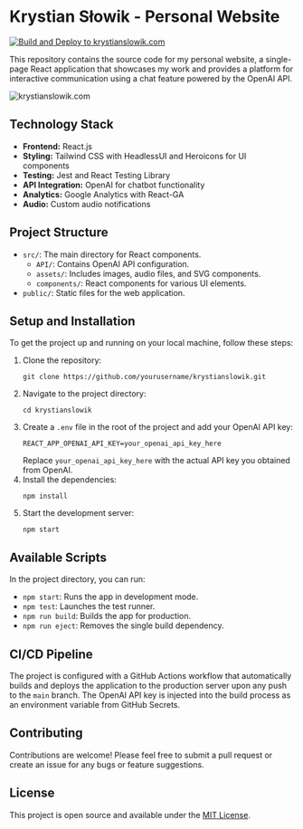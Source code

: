 
# Krystian Słowik - Personal Website
[![Build and Deploy to krystianslowik.com](https://github.com/krystianslowik/krystianslowik/actions/workflows/deploy.yml/badge.svg)](https://github.com/krystianslowik/krystianslowik/actions/workflows/deploy.yml)

This repository contains the source code for my personal website, a single-page React application that showcases my work and provides a platform for interactive communication using a chat feature powered by the OpenAI API.

![krystianslowik.com](https://krystianslowik.com/assets/page.png)

## Technology Stack

- **Frontend:** React.js
- **Styling:** Tailwind CSS with HeadlessUI and Heroicons for UI components
- **Testing:** Jest and React Testing Library
- **API Integration:** OpenAI for chatbot functionality
- **Analytics:** Google Analytics with React-GA
- **Audio:** Custom audio notifications

## Project Structure

- `src/`: The main directory for React components.
  - `API/`: Contains OpenAI API configuration.
  - `assets/`: Includes images, audio files, and SVG components.
  - `components/`: React components for various UI elements.
- `public/`: Static files for the web application.

## Setup and Installation

To get the project up and running on your local machine, follow these steps:

1. Clone the repository:
   ```
   git clone https://github.com/yourusername/krystianslowik.git
   ```
2. Navigate to the project directory:
   ```
   cd krystianslowik
   ```
3. Create a `.env` file in the root of the project and add your OpenAI API key:
   ```
   REACT_APP_OPENAI_API_KEY=your_openai_api_key_here
   ```
   Replace `your_openai_api_key_here` with the actual API key you obtained from OpenAI.
4. Install the dependencies:
   ```
   npm install
   ```
5. Start the development server:
   ```
   npm start
   ```

## Available Scripts

In the project directory, you can run:

- `npm start`: Runs the app in development mode.
- `npm test`: Launches the test runner.
- `npm run build`: Builds the app for production.
- `npm run eject`: Removes the single build dependency.

## CI/CD Pipeline

The project is configured with a GitHub Actions workflow that automatically builds and deploys the application to the production server upon any push to the `main` branch. The OpenAI API key is injected into the build process as an environment variable from GitHub Secrets.

## Contributing

Contributions are welcome! Please feel free to submit a pull request or create an issue for any bugs or feature suggestions.

## License

This project is open source and available under the [MIT License](https://opensource.org/license/mit/).
